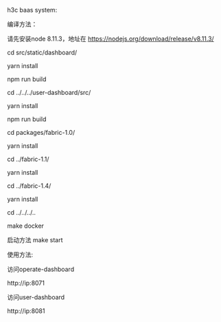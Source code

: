 h3c baas system:

编译方法：

请先安装node 8.11.3，地址在
https://nodejs.org/download/release/v8.11.3/

cd src/static/dashboard/

yarn install

npm run build

cd ../../../user-dashboard/src/

yarn install

npm run build

cd packages/fabric-1.0/

yarn install

cd ../fabric-1.1/

yarn install

cd ../fabric-1.4/

yarn install

cd ../../../..

make docker

启动方法 make start

使用方法:

访问operate-dashboard

http://ip:8071

访问user-dashboard

http://ip:8081

